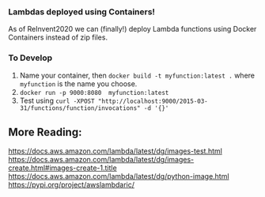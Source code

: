 ### Lambdas deployed using Containers!
As of ReInvent2020 we can (finally!) deploy Lambda functions using Docker Containers instead of zip files.

### To Develop
1.  Name your container, then `docker build -t myfunction:latest .` where `myfunction` is the name you choose.
2.  `docker run -p 9000:8080  myfunction:latest `
3.  Test using `curl -XPOST "http://localhost:9000/2015-03-31/functions/function/invocations" -d '{}'`

## More Reading:
https://docs.aws.amazon.com/lambda/latest/dg/images-test.html
https://docs.aws.amazon.com/lambda/latest/dg/images-create.html#images-create-1.title
https://docs.aws.amazon.com/lambda/latest/dg/python-image.html
https://pypi.org/project/awslambdaric/